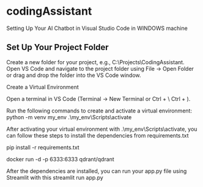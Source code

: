 # codingAssistant

Setting Up Your AI Chatbot in Visual Studio Code in WINDOWS machine

 Set Up Your Project Folder
---------------------------
Create a new folder for your project, e.g., C:\Projects\CodingAssistant.
Open VS Code and navigate to the project folder using File -> Open Folder or drag and drop the folder into the VS Code window.

Create a Virtual Environment

Open a terminal in VS Code (Terminal -> New Terminal or Ctrl + \ Ctrl + \).

Run the following commands to create and activate a virtual environment:
python -m venv my_env
.\my_env\Scripts\activate

After activating your virtual environment with .\my_env\Scripts\activate, you can follow these steps to install the dependencies from requirements.txt

pip install -r requirements.txt

docker run -d -p 6333:6333 qdrant/qdrant


After the dependencies are installed, you can run your app.py file using Streamlit with this
streamlit run app.py
